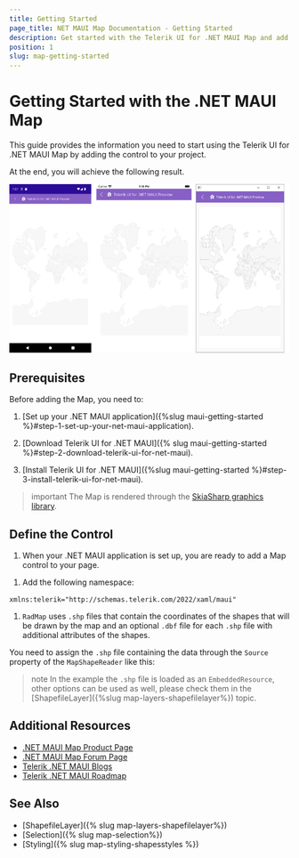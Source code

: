 ```yaml
---
title: Getting Started
page_title: NET MAUI Map Documentation - Getting Started
description: Get started with the Telerik UI for .NET MAUI Map and add the control to your .NET MAUI project.
position: 1
slug: map-getting-started
---
```


# Getting Started with the .NET MAUI Map

This guide provides the information you need to start using the Telerik UI for .NET MAUI Map by adding the control to your project.

At the end, you will achieve the following result.

![.NET MAUI Map Getting Started](images/map_getting_started.png)

## Prerequisites

Before adding the Map, you need to:

1. [Set up your .NET MAUI application]({%slug maui-getting-started %}#step-1-set-up-your-net-maui-application).

1. [Download Telerik UI for .NET MAUI]({% slug maui-getting-started %}#step-2-download-telerik-ui-for-net-maui).

1. [Install Telerik UI for .NET MAUI]({%slug maui-getting-started %}#step-3-install-telerik-ui-for-net-maui).

>important The Map is rendered through the [SkiaSharp graphics library](https://skia.org/).

## Define the Control

1. When your .NET MAUI application is set up, you are ready to add a Map control to your page.

 <snippet id='map-getting-started-xaml' />
 <snippet id='map-gettingstarted-csharp' />

1. Add the following namespace:

 ```XAML
 xmlns:telerik="http://schemas.telerik.com/2022/xaml/maui"
 ```

1. `RadMap` uses `.shp` files that contain the coordinates of the shapes that will be drawn by the map and an optional `.dbf` file for each `.shp` file with additional attributes of the shapes.

 You need to assign the `.shp` file containing the data through the `Source` property of the `MapShapeReader` like this:

 <snippet id='map-gettingstarted-setting-source' />

>note In the example the `.shp` file is loaded as an `EmbeddedResource`, other options can be used as well, please check them in the [ShapefileLayer]({%slug map-layers-shapefilelayer%}) topic.

## Additional Resources

- [.NET MAUI Map Product Page](https://www.telerik.com/maui-ui/map)
- [.NET MAUI Map Forum Page](https://www.telerik.com/forums/maui?tagId=1870)
- [Telerik .NET MAUI Blogs](https://www.telerik.com/blogs/mobile-net-maui)
- [Telerik .NET MAUI Roadmap](https://www.telerik.com/support/whats-new/maui-ui/roadmap)

## See Also

- [ShapefileLayer]({% slug map-layers-shapefilelayer%})
- [Selection]({% slug map-selection%})
- [Styling]({% slug map-styling-shapesstyles %})

